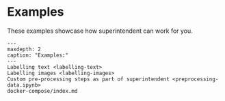 # Examples

These examples showcase how superintendent can work for you.

```{toctree}
---
maxdepth: 2
caption: "Examples:"
---
Labelling text <labelling-text>
Labelling images <labelling-images>
Custom pre-processing steps as part of superintendent <preprocessing-data.ipynb>
docker-compose/index.md
```   

<br />